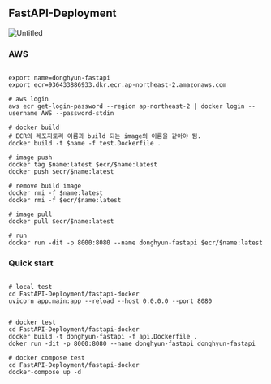 ## FastAPI-Deployment

![Untitled](https://user-images.githubusercontent.com/48580174/213379888-870d4879-81bd-4716-adfa-3b6aaea1cdda.png)


### AWS

```shell

export name=donghyun-fastapi
export ecr=936433886933.dkr.ecr.ap-northeast-2.amazonaws.com

# aws login
aws ecr get-login-password --region ap-northeast-2 | docker login --username AWS --password-stdin 

# docker build
# ECR의 레포지토리 이름과 build 되는 image의 이름을 같아야 됨.
docker build -t $name -f test.Dockerfile .

# image push
docker tag $name:latest $ecr/$name:latest
docker push $ecr/$name:latest

# remove build image
docker rmi -f $name:latest
docker rmi -f $ecr/$name:latest

# image pull
docker pull $ecr/$name:latest

# run
docker run -dit -p 8000:8080 --name donghyun-fastapi $ecr/$name:latest

```


### Quick start

```shell

# local test
cd FastAPI-Deployment/fastapi-docker
uvicorn app.main:app --reload --host 0.0.0.0 --port 8080


# docker test
cd FastAPI-Deployment/fastapi-docker
docker build -t donghyun-fastapi -f api.Dockerfile .
doker run -dit -p 8000:8080 --name donghyun-fastapi donghyun-fastapi

# docker compose test
cd FastAPI-Deployment/fastapi-docker
docker-compose up -d

```